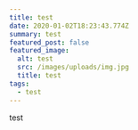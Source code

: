 ```yaml
---
title: test
date: 2020-01-02T18:23:43.774Z
summary: test
featured_post: false
featured_image:
  alt: test
  src: /images/uploads/img.jpg
  title: test
tags:
  - test
---
```

test
